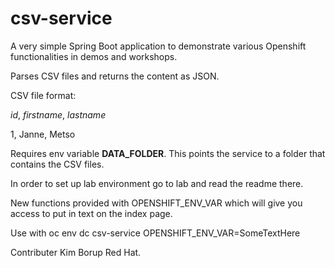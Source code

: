 # csv-service

A very simple Spring Boot application to demonstrate various Openshift functionalities in demos and workshops.

Parses CSV files and returns the content as JSON.

CSV file format:

*id*, *firstname*, *lastname*

1, Janne, Metso

Requires env variable **DATA_FOLDER**. This points the service to a folder that contains the CSV files. 

In order to set up lab environment go to lab and read the readme there. 

New functions provided with OPENSHIFT_ENV_VAR which will give you access to put in text on the index page. 

Use with oc env dc csv-service OPENSHIFT_ENV_VAR=SomeTextHere

Contributer Kim Borup Red Hat. 
